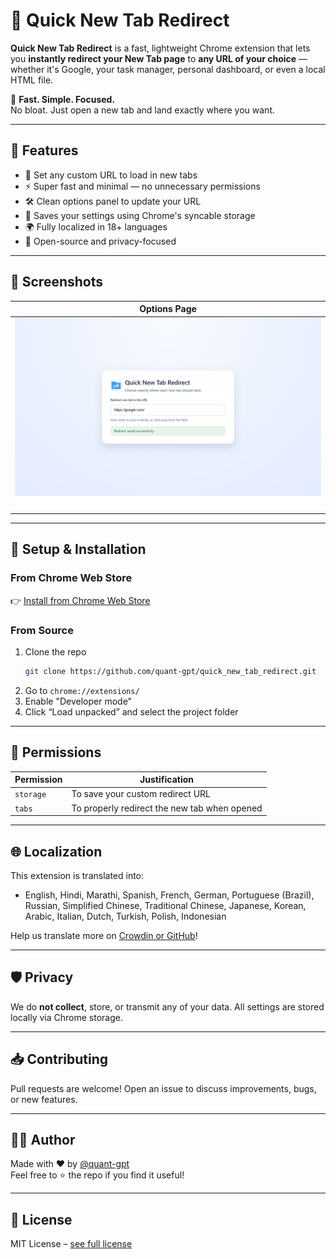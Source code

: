 # 🚀 Quick New Tab Redirect

**Quick New Tab Redirect** is a fast, lightweight Chrome extension that lets you **instantly redirect your New Tab page** to **any URL of your choice** — whether it's Google, your task manager, personal dashboard, or even a local HTML file.

🧭 **Fast. Simple. Focused.**  
No bloat. Just open a new tab and land exactly where you want.

---

## 🌟 Features

- 🔗 Set any custom URL to load in new tabs
- ⚡ Super fast and minimal — no unnecessary permissions
- 🛠️ Clean options panel to update your URL
- 💾 Saves your settings using Chrome's syncable storage
- 🌍 Fully localized in 18+ languages
- 🧠 Open-source and privacy-focused

---

## 📸 Screenshots

| Options Page |
|--------------|
| ![Options](screenshots/1280_filled.png) 

---

## 🔧 Setup & Installation

### From Chrome Web Store  
👉 [Install from Chrome Web Store](https://chrome.google.com/webstore/detail/quick-new-tab-redirect/your-extension-id)

### From Source

1. Clone the repo  
   ```bash
   git clone https://github.com/quant-gpt/quick_new_tab_redirect.git
2. Go to `chrome://extensions/`  
3. Enable "Developer mode"  
4. Click “Load unpacked” and select the project folder

---

## 📄 Permissions

| Permission | Justification |
|------------|---------------|
| `storage`  | To save your custom redirect URL |
| `tabs`     | To properly redirect the new tab when opened |

---

## 🌐 Localization

This extension is translated into:

- English, Hindi, Marathi, Spanish, French, German, Portuguese (Brazil), Russian, Simplified Chinese, Traditional Chinese, Japanese, Korean, Arabic, Italian, Dutch, Turkish, Polish, Indonesian

Help us translate more on [Crowdin or GitHub](https://github.com/quant-gpt/quick_new_tab_redirect/issues)!

---

## 🛡️ Privacy

We do **not collect**, store, or transmit any of your data. All settings are stored locally via Chrome storage.

---

## 📥 Contributing

Pull requests are welcome! Open an issue to discuss improvements, bugs, or new features.

---

## 🧑‍💻 Author

Made with ❤️ by [@quant-gpt](https://github.com/quant-gpt)  
Feel free to ⭐ the repo if you find it useful!

---

## 📃 License

MIT License – [see full license](LICENSE)
